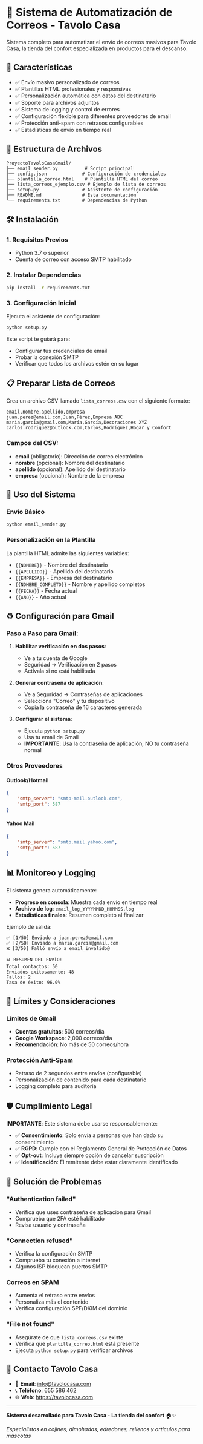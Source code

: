 # 📧 Sistema de Automatización de Correos - Tavolo Casa

Sistema completo para automatizar el envío de correos masivos para Tavolo Casa, la tienda del confort especializada en productos para el descanso.

## 🚀 Características

- ✅ Envío masivo personalizado de correos
- ✅ Plantillas HTML profesionales y responsivas
- ✅ Personalización automática con datos del destinatario
- ✅ Soporte para archivos adjuntos
- ✅ Sistema de logging y control de errores
- ✅ Configuración flexible para diferentes proveedores de email
- ✅ Protección anti-spam con retrasos configurables
- ✅ Estadísticas de envío en tiempo real

## 📁 Estructura de Archivos

```
ProyectoTavoloCasaGmail/
├── email_sender.py          # Script principal
├── config.json             # Configuración de credenciales
├── plantilla_correo.html    # Plantilla HTML del correo
├── lista_correos_ejemplo.csv # Ejemplo de lista de correos
├── setup.py                # Asistente de configuración
├── README.md               # Esta documentación
└── requirements.txt        # Dependencias de Python
```

## 🛠️ Instalación

### 1. Requisitos Previos
- Python 3.7 o superior
- Cuenta de correo con acceso SMTP habilitado

### 2. Instalar Dependencias
```bash
pip install -r requirements.txt
```

### 3. Configuración Inicial
Ejecuta el asistente de configuración:
```bash
python setup.py
```

Este script te guiará para:
- Configurar tus credenciales de email
- Probar la conexión SMTP
- Verificar que todos los archivos estén en su lugar

## 📋 Preparar Lista de Correos

Crea un archivo CSV llamado `lista_correos.csv` con el siguiente formato:

```csv
email,nombre,apellido,empresa
juan.perez@email.com,Juan,Pérez,Empresa ABC
maria.garcia@gmail.com,María,García,Decoraciones XYZ
carlos.rodriguez@outlook.com,Carlos,Rodríguez,Hogar y Confort
```

### Campos del CSV:
- **email** (obligatorio): Dirección de correo electrónico
- **nombre** (opcional): Nombre del destinatario
- **apellido** (opcional): Apellido del destinatario  
- **empresa** (opcional): Nombre de la empresa

## 🎯 Uso del Sistema

### Envío Básico
```bash
python email_sender.py
```

### Personalización en la Plantilla
La plantilla HTML admite las siguientes variables:

- `{{NOMBRE}}` - Nombre del destinatario
- `{{APELLIDO}}` - Apellido del destinatario
- `{{EMPRESA}}` - Empresa del destinatario
- `{{NOMBRE_COMPLETO}}` - Nombre y apellido completos
- `{{FECHA}}` - Fecha actual
- `{{AÑO}}` - Año actual

## ⚙️ Configuración para Gmail

### Paso a Paso para Gmail:

1. **Habilitar verificación en dos pasos**:
   - Ve a tu cuenta de Google
   - Seguridad → Verificación en 2 pasos
   - Actívala si no está habilitada

2. **Generar contraseña de aplicación**:
   - Ve a Seguridad → Contraseñas de aplicaciones
   - Selecciona "Correo" y tu dispositivo
   - Copia la contraseña de 16 caracteres generada

3. **Configurar el sistema**:
   - Ejecuta `python setup.py`
   - Usa tu email de Gmail
   - **IMPORTANTE**: Usa la contraseña de aplicación, NO tu contraseña normal

### Otros Proveedores

#### Outlook/Hotmail
```json
{
    "smtp_server": "smtp-mail.outlook.com", 
    "smtp_port": 587
}
```

#### Yahoo Mail
```json
{
    "smtp_server": "smtp.mail.yahoo.com",
    "smtp_port": 587
}
```

## 📊 Monitoreo y Logging

El sistema genera automáticamente:
- **Progreso en consola**: Muestra cada envío en tiempo real
- **Archivo de log**: `email_log_YYYYMMDD_HHMMSS.log`
- **Estadísticas finales**: Resumen completo al finalizar

Ejemplo de salida:
```
✅ [1/50] Enviado a juan.perez@email.com
✅ [2/50] Enviado a maria.garcia@gmail.com
❌ [3/50] Falló envío a email_invalido@

📊 RESUMEN DEL ENVÍO:
Total contactos: 50
Enviados exitosamente: 48
Fallos: 2
Tasa de éxito: 96.0%
```

## 🚨 Límites y Consideraciones

### Límites de Gmail
- **Cuentas gratuitas**: 500 correos/día
- **Google Workspace**: 2,000 correos/día
- **Recomendación**: No más de 50 correos/hora

### Protección Anti-Spam
- Retraso de 2 segundos entre envíos (configurable)
- Personalización de contenido para cada destinatario
- Logging completo para auditoría

## 🛡️ Cumplimiento Legal

**IMPORTANTE**: Este sistema debe usarse responsablemente:

- ✅ **Consentimiento**: Solo envía a personas que han dado su consentimiento
- ✅ **RGPD**: Cumple con el Reglamento General de Protección de Datos
- ✅ **Opt-out**: Incluye siempre opción de cancelar suscripción
- ✅ **Identificación**: El remitente debe estar claramente identificado

## 🐛 Solución de Problemas

### "Authentication failed"
- Verifica que uses contraseña de aplicación para Gmail
- Comprueba que 2FA esté habilitado
- Revisa usuario y contraseña

### "Connection refused"
- Verifica la configuración SMTP
- Comprueba tu conexión a internet
- Algunos ISP bloquean puertos SMTP

### Correos en SPAM
- Aumenta el retraso entre envíos
- Personaliza más el contenido
- Verifica configuración SPF/DKIM del dominio

### "File not found"
- Asegúrate de que `lista_correos.csv` existe
- Verifica que `plantilla_correo.html` está presente
- Ejecuta `python setup.py` para verificar archivos

## 📱 Contacto Tavolo Casa

- 📧 **Email**: info@tavolocasa.com
- 📞 **Teléfono**: 655 586 462
- 🌐 **Web**: https://tavolocasa.com

---

**Sistema desarrollado para Tavolo Casa - La tienda del confort** 🏠✨

*Especialistas en cojines, almohadas, edredones, rellenos y artículos para mascotas*
